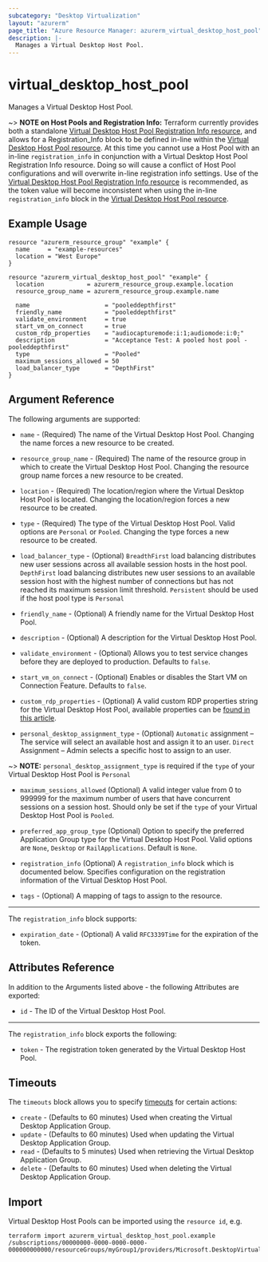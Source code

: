 ```yaml
---
subcategory: "Desktop Virtualization"
layout: "azurerm"
page_title: "Azure Resource Manager: azurerm_virtual_desktop_host_pool"
description: |-
  Manages a Virtual Desktop Host Pool.
---
```


# virtual_desktop_host_pool

Manages a Virtual Desktop Host Pool.

~> **NOTE on Host Pools and Registration Info:** Terraform currently provides both a standalone [Virtual Desktop Host Pool Registration Info resource](virtual_desktop_host_pool_registration_info.html), and allows for a Registration_Info block to be defined in-line within the [Virtual Desktop Host Pool resource](virtual_desktop_host_pool.html).
At this time you cannot use a Host Pool with an in-line `registration_info` in conjunction with a Virtual Desktop Host Pool Registration Info resource. Doing so will cause a conflict of Host Pool configurations and will overwrite in-line registration info settings. 
Use of the [Virtual Desktop Host Pool Registration Info resource](virtual_desktop_host_pool_registration_info.html) is recommended, as the token value will become inconsistent when using the in-line `registration_info` block in the [Virtual Desktop Host Pool resource](virtual_desktop_host_pool.html).

## Example Usage

```hcl
resource "azurerm_resource_group" "example" {
  name     = "example-resources"
  location = "West Europe"
}

resource "azurerm_virtual_desktop_host_pool" "example" {
  location            = azurerm_resource_group.example.location
  resource_group_name = azurerm_resource_group.example.name

  name                     = "pooleddepthfirst"
  friendly_name            = "pooleddepthfirst"
  validate_environment     = true
  start_vm_on_connect      = true
  custom_rdp_properties    = "audiocapturemode:i:1;audiomode:i:0;"
  description              = "Acceptance Test: A pooled host pool - pooleddepthfirst"
  type                     = "Pooled"
  maximum_sessions_allowed = 50
  load_balancer_type       = "DepthFirst"
}
```

## Argument Reference

The following arguments are supported:

* `name` - (Required) The name of the Virtual Desktop Host Pool. Changing the name
    forces a new resource to be created.

* `resource_group_name` - (Required) The name of the resource group in which to
    create the Virtual Desktop Host Pool. Changing the resource group name forces
    a new resource to be created.

* `location` - (Required) The location/region where the Virtual Desktop Host Pool is
    located. Changing the location/region forces a new resource to be created.

* `type` - (Required) The type of the Virtual Desktop Host Pool. Valid options are
    `Personal` or `Pooled`. Changing the type forces a new resource to be created.

* `load_balancer_type` -  (Optional) `BreadthFirst` load balancing distributes new user sessions across all available session hosts in the host pool.
    `DepthFirst` load balancing distributes new user sessions to an available session host with the highest number of connections but has not reached its maximum session limit threshold.
    `Persistent` should be used if the host pool type is `Personal`

* `friendly_name` - (Optional) A friendly name for the Virtual Desktop Host Pool.

* `description` - (Optional) A description for the Virtual Desktop Host Pool.

* `validate_environment` -  (Optional) Allows you to test service changes before they are deployed to production. Defaults to `false`.  

* `start_vm_on_connect` -  (Optional) Enables or disables the Start VM on Connection Feature. Defaults to `false`.    

* `custom_rdp_properties` - (Optional) A valid custom RDP properties string for the Virtual Desktop Host Pool, available properties can be [found in this article](https://docs.microsoft.com/en-us/windows-server/remote/remote-desktop-services/clients/rdp-files).

* `personal_desktop_assignment_type` - (Optional) `Automatic` assignment – The service will select an available host and assign it to an user.
    `Direct` Assignment – Admin selects a specific host to assign to an user.

~> **NOTE:** `personal_desktop_assignment_type` is required if the `type` of your Virtual Desktop Host Pool is `Personal`

* `maximum_sessions_allowed` (Optional) A valid integer value from 0 to 999999 for the maximum number of users that have concurrent sessions on a session host.
    Should only be set if the `type` of your Virtual Desktop Host Pool is `Pooled`.

* `preferred_app_group_type` (Optional) Option to specify the preferred Application Group type for the Virtual Desktop Host Pool.
    Valid options are `None`, `Desktop` or `RailApplications`. Default is `None`.

* `registration_info` (Optional) A `registration_info` block which is documented below. Specifies configuration on the registration information of the Virtual Desktop Host Pool.

* `tags` - (Optional) A mapping of tags to assign to the resource.

---

The `registration_info` block supports:

* `expiration_date` - (Optional) A valid `RFC3339Time` for the expiration of the token.

## Attributes Reference

In addition to the Arguments listed above - the following Attributes are exported:

* `id` - The ID of the Virtual Desktop Host Pool.

---

The `registration_info` block exports the following:

* `token` - The registration token generated by the Virtual Desktop Host Pool.

## Timeouts

The `timeouts` block allows you to specify [timeouts](https://www.terraform.io/docs/configuration/resources.html#timeouts) for certain actions:

* `create` - (Defaults to 60 minutes) Used when creating the Virtual Desktop Application Group.
* `update` - (Defaults to 60 minutes) Used when updating the Virtual Desktop Application Group.
* `read` - (Defaults to 5 minutes) Used when retrieving the Virtual Desktop Application Group.
* `delete` - (Defaults to 60 minutes) Used when deleting the Virtual Desktop Application Group.


## Import

Virtual Desktop Host Pools can be imported using the `resource id`, e.g.

```shell
terraform import azurerm_virtual_desktop_host_pool.example /subscriptions/00000000-0000-0000-0000-000000000000/resourceGroups/myGroup1/providers/Microsoft.DesktopVirtualization/hostpools/myhostpool
```
